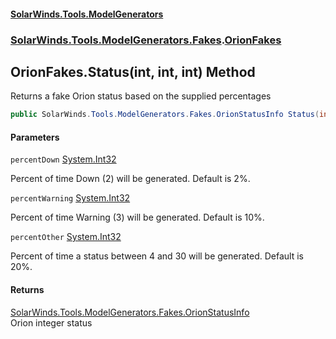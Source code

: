 #### [SolarWinds.Tools.ModelGenerators](index.md 'index')
### [SolarWinds.Tools.ModelGenerators.Fakes](index.md#SolarWinds.Tools.ModelGenerators.Fakes 'SolarWinds.Tools.ModelGenerators.Fakes').[OrionFakes](OrionFakes.md 'SolarWinds.Tools.ModelGenerators.Fakes.OrionFakes')

## OrionFakes.Status(int, int, int) Method

Returns a fake Orion status based on the supplied percentages

```csharp
public SolarWinds.Tools.ModelGenerators.Fakes.OrionStatusInfo Status(int percentDown=2, int percentWarning=10, int percentOther=20);
```
#### Parameters

<a name='SolarWinds.Tools.ModelGenerators.Fakes.OrionFakes.Status(int,int,int).percentDown'></a>

`percentDown` [System.Int32](https://docs.microsoft.com/en-us/dotnet/api/System.Int32 'System.Int32')

Percent of time Down (2) will be generated. Default is 2%.

<a name='SolarWinds.Tools.ModelGenerators.Fakes.OrionFakes.Status(int,int,int).percentWarning'></a>

`percentWarning` [System.Int32](https://docs.microsoft.com/en-us/dotnet/api/System.Int32 'System.Int32')

Percent of time Warning (3) will be generated. Default is 10%.

<a name='SolarWinds.Tools.ModelGenerators.Fakes.OrionFakes.Status(int,int,int).percentOther'></a>

`percentOther` [System.Int32](https://docs.microsoft.com/en-us/dotnet/api/System.Int32 'System.Int32')

Percent of time a status between 4 and 30 will be generated. Default is 20%.

#### Returns
[SolarWinds.Tools.ModelGenerators.Fakes.OrionStatusInfo](https://docs.microsoft.com/en-us/dotnet/api/SolarWinds.Tools.ModelGenerators.Fakes.OrionStatusInfo 'SolarWinds.Tools.ModelGenerators.Fakes.OrionStatusInfo')  
Orion integer status